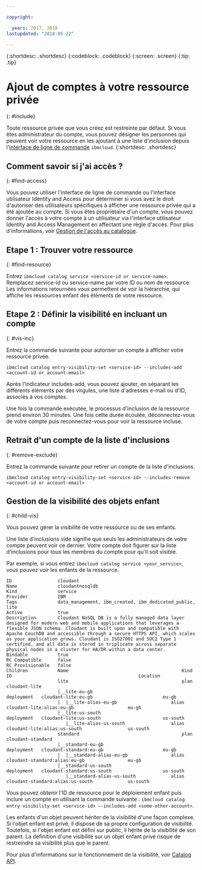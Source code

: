 ```yaml
---

copyright:

  years: 2017, 2018
lastupdated: "2018-05-22"

---
```


{:shortdesc: .shortdesc}
{:codeblock: .codeblock}
{:screen: .screen}
{:tip: .tip}

# Ajout de comptes à votre ressource privée
{: #include}

Toute ressource privée que vous créez est restreinte par défaut. Si vous êtes administrateur du compte, vous pouvez désigner les personnes qui peuvent voir votre ressource en les ajoutant à une liste d'inclusion depuis l'[interface  de ligne de commande](/docs/cli/reference/bluemix_cli/bx_cli.html#ibmcloud_catalog_entry_visibility_set) `ibmcloud`.
{:shortdesc: .shortdesc}

## Comment savoir si j'ai accès ?
{: #find-access}

Vous pouvez utiliser l'interface de ligne de commande ou l'interface utilisateur Identity and Access pour déterminer si vous avez le droit d'autoriser des utilisateurs spécifiques à afficher une ressource privée qui a été ajoutée au compte. Si vous êtes propriétaire d'un compte, vous pouvez donner l'accès à votre compte à un utilisateur via l'interface utilisateur Identity and Access Management en affectant une règle d'accès. Pour plus d'informations, voir [Gestion de l'accès au catalogue](access.html).

## Etape 1 : Trouver votre ressource
{: #find-resource}

Entrez `ibmcloud catalog service <service-id or service-name>`. Remplacez service-id ou service-name par votre ID ou nom de ressource. Les informations retournées vous permettent de voir la hiérarchie, qui affiche les ressources enfant des éléments de votre ressource.

## Etape 2 : Définir la visibilité en incluant un compte
{: #vis-inc}

Entrez la commande suivante pour autoriser un compte à afficher votre ressource privée.

`ibmcloud catalog entry-visibility-set <service-id> --includes-add <account-id or account-email>`

Après l'indicateur includes-add, vous pouvez ajouter, en séparant les différents éléments par des virgules, une liste d'adresses e-mail ou d'ID, associés à vos comptes.

Une fois la commande exécutée, le processus d'inclusion de la ressource prend environ 30 minutes. Une fois cette durée écoulée, déconnectez-vous de votre compte puis reconnectez-vous pour voir la ressource incluse.

## Retrait d'un compte de la liste d'inclusions
{: #remove-exclude}

Entrez la commande suivante pour retirer un compte de la liste d'inclusions.

`ibmcloud catalog entry-visibility-set <service-id> --includes-remove <account-id or account-email>`

## Gestion de la visibilité des objets enfant
{: #child-vis}

Vous pouvez gérer la visibilité de votre ressource ou de ses enfants.

Une liste d'inclusions vide signifie que seuls les administrateurs de votre compte peuvent voir ce dernier. Votre compte doit figurer sur la liste d'inclusions pour tous les membres du compte pour qu'il soit visible.

Par exemple, si vous entrez `ibmcloud catalog service <your_service>`, vous pouvez voir les enfants de la ressource.

```
ID                 cloudant
Name               cloudantnosqldb
Kind               service
Provider           IBM
Tags               data_management, ibm_created, ibm_dedicated_public, lite
Active             true
Description        Cloudant NoSQL DB is a fully managed data layer designed for modern web and mobile applications that leverages a flexible JSON schema. Cloudant is built upon and compatible with Apache CouchDB and accessible through a secure HTTPS API, which scales as your application grows. Cloudant is ISO27001 and SOC2 Type 1 certified, and all data is stored in triplicate across separate physical nodes in a cluster for HA/DR within a data center.
Bindable           true
RC Compatible      false
RC Provisionable   false
Children           Name                                          Kind         ID                                               Location
                   lite                                          plan         cloudant-lite
                   |__lite-eu-gb                             deployment   cloudant-lite:eu-gb                          eu-gb
                   |  |__lite-alias-eu-gb                    alias        cloudant-lite:alias:eu-gb                    eu-gb
                   |__lite-us-south                          deployment   cloudant-lite:us-south                       us-south
                      |__lite-alias-us-south                 alias        cloudant-lite:alias:us-south                 us-south
                   standard                                      plan         cloudant-standard
                   |__standard-eu-gb                         deployment   cloudant-standard:eu-gb                      eu-gb
                   |  |__standard-alias-eu-gb                alias        cloudant-standard:alias:eu-gb                eu-gb
                   |__standard-us-south                      deployment   cloudant-standard:us-south                   us-south
                      |__standard-alias-us-south             alias        cloudant-standard:alias:us-south             us-south
```

Vous pouvez obtenir l'ID de ressource pour le déploiement enfant puis inclure un compte en utilisant la commande suivante : `ibmcloud catalog entry-visibility-set <service-id> —-includes-add <some-other-account>`.

Les enfants d'un objet peuvent hériter de la visibilité d'une façon complexe. Si l'objet enfant est privé, il dispose de sa propre configuration de visibilité. Toutefois, si l'objet enfant est défini sur public, il hérite de la visibilité de son parent. La définition d'une visibilité sur un objet enfant privé risque de restreindre sa visibilité plus que le parent.

Pour plus d'informations sur le fonctionnement de la visibilité, voir [Catalog API](https://console.bluemix.net/apidocs/682).
